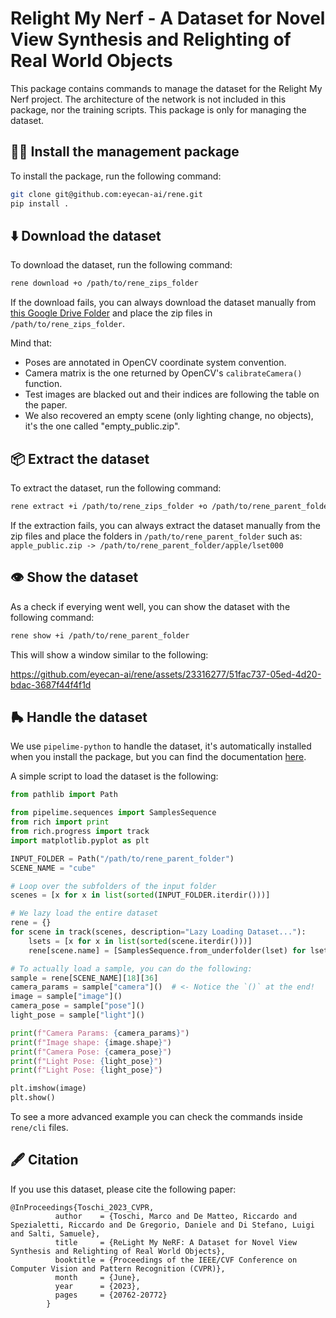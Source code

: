 # Relight My Nerf - A Dataset for Novel View Synthesis and Relighting of Real World Objects

This package contains commands to manage the dataset for the Relight My Nerf project. The architecture of the network is not included in this package, nor the training scripts. This package is only for managing the dataset.

## 👷‍♀️ Install the management package
To install the package, run the following command:
```bash
git clone git@github.com:eyecan-ai/rene.git
pip install .
```

## ⬇️ Download the dataset
To download the dataset, run the following command:
```bash
rene download +o /path/to/rene_zips_folder
```
If the download fails, you can always download the dataset manually from [this Google Drive Folder](https://drive.google.com/drive/folders/1ONYpV6OkmKNQuchfQSkOhuh8gBJKfYY8?usp=drive_link) and place the zip files in `/path/to/rene_zips_folder`.

Mind that:
- Poses are annotated in OpenCV coordinate system convention.
- Camera matrix is the one returned by OpenCV's `calibrateCamera()` function.
- Test images are blacked out and their indices are following the table on the paper.
- We also recovered an empty scene (only lighting change, no objects), it's the one called "empty_public.zip".

## 📦 Extract the dataset
To extract the dataset, run the following command:
```bash
rene extract +i /path/to/rene_zips_folder +o /path/to/rene_parent_folder
```
If the extraction fails, you can always extract the dataset manually from the zip files and place the folders in `/path/to/rene_parent_folder` such as:
`apple_public.zip -> /path/to/rene_parent_folder/apple/lset000`

## 👁️ Show the dataset
As a check if everying went well, you can show the dataset with the following command:
```bash
rene show +i /path/to/rene_parent_folder
```
This will show a window similar to the following:

https://github.com/eyecan-ai/rene/assets/23316277/51fac737-05ed-4d20-bdac-3687f44f4f1d

## 🛼 Handle the dataset
We use `pipelime-python` to handle the dataset, it's automatically installed when you install the package, but you can find the documentation [here](https://pipelime-python.readthedocs.io/en/latest/).

A simple script to load the dataset is the following:
```python
from pathlib import Path

from pipelime.sequences import SamplesSequence
from rich import print
from rich.progress import track
import matplotlib.pyplot as plt

INPUT_FOLDER = Path("/path/to/rene_parent_folder")
SCENE_NAME = "cube"

# Loop over the subfolders of the input folder
scenes = [x for x in list(sorted(INPUT_FOLDER.iterdir()))]

# We lazy load the entire dataset
rene = {}
for scene in track(scenes, description="Lazy Loading Dataset..."):
    lsets = [x for x in list(sorted(scene.iterdir()))]
    rene[scene.name] = [SamplesSequence.from_underfolder(lset) for lset in lsets]

# To actually load a sample, you can do the following:
sample = rene[SCENE_NAME][18][36]
camera_params = sample["camera"]()  # <- Notice the `()` at the end!
image = sample["image"]()
camera_pose = sample["pose"]()
light_pose = sample["light"]()

print(f"Camera Params: {camera_params}")
print(f"Image shape: {image.shape}")
print(f"Camera Pose: {camera_pose}")
print(f"Light Pose: {light_pose}")
print(f"Light Pose: {light_pose}")

plt.imshow(image)
plt.show()

```
To see a more advanced example you can check the commands inside `rene/cli` files.

## 🖋️ Citation
If you use this dataset, please cite the following paper:
```
@InProceedings{Toschi_2023_CVPR,
          author    = {Toschi, Marco and De Matteo, Riccardo and Spezialetti, Riccardo and De Gregorio, Daniele and Di Stefano, Luigi and Salti, Samuele},
          title     = {ReLight My NeRF: A Dataset for Novel View Synthesis and Relighting of Real World Objects},
          booktitle = {Proceedings of the IEEE/CVF Conference on Computer Vision and Pattern Recognition (CVPR)},
          month     = {June},
          year      = {2023},
          pages     = {20762-20772}
        }
```
